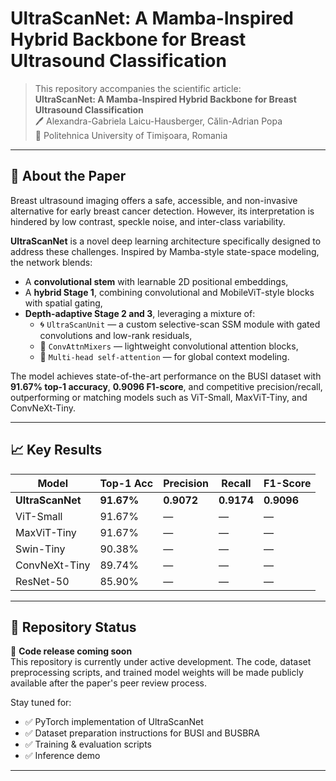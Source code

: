 # UltraScanNet: A Mamba-Inspired Hybrid Backbone for Breast Ultrasound Classification

> This repository accompanies the scientific article:  
> **UltraScanNet: A Mamba-Inspired Hybrid Backbone for Breast Ultrasound Classification**  
> 🖊 Alexandra-Gabriela Laicu-Hausberger, Călin-Adrian Popa  
> 📍 Politehnica University of Timișoara, Romania  
---

## 🧠 About the Paper

Breast ultrasound imaging offers a safe, accessible, and non-invasive alternative for early breast cancer detection. However, its interpretation is hindered by low contrast, speckle noise, and inter-class variability.

**UltraScanNet** is a novel deep learning architecture specifically designed to address these challenges. Inspired by Mamba-style state-space modeling, the network blends:

- A **convolutional stem** with learnable 2D positional embeddings,
- A **hybrid Stage 1**, combining convolutional and MobileViT-style blocks with spatial gating,
- **Depth-adaptive Stage 2 and 3**, leveraging a mixture of:
  - 🌀 `UltraScanUnit` — a custom selective-scan SSM module with gated convolutions and low-rank residuals,
  - 🔄 `ConvAttnMixers` — lightweight convolutional attention blocks,
  - 🧠 `Multi-head self-attention` — for global context modeling.

The model achieves state-of-the-art performance on the BUSI dataset with **91.67% top-1 accuracy**, **0.9096 F1-score**, and competitive precision/recall, outperforming or matching models such as ViT-Small, MaxViT-Tiny, and ConvNeXt-Tiny.

---

## 📈 Key Results

| Model              | Top-1 Acc | Precision | Recall | F1-Score |
|-------------------|-----------|-----------|--------|----------|
| **UltraScanNet**   | **91.67%** | **0.9072** | **0.9174** | **0.9096** |
| ViT-Small          | 91.67%    | —         | —      | —        |
| MaxViT-Tiny        | 91.67%    | —         | —      | —        |
| Swin-Tiny          | 90.38%    | —         | —      | —        |
| ConvNeXt-Tiny      | 89.74%    | —         | —      | —        |
| ResNet-50          | 85.90%    | —         | —      | —        |

---

## 🚧 Repository Status

📢 **Code release coming soon**  
This repository is currently under active development. The code, dataset preprocessing scripts, and trained model weights will be made publicly available after the paper's peer review process.

Stay tuned for:
- ✅ PyTorch implementation of UltraScanNet  
- ✅ Dataset preparation instructions for BUSI and BUSBRA  
- ✅ Training & evaluation scripts  
- ✅ Inference demo 

---


